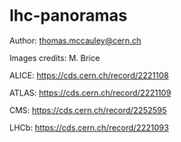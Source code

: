 # lhc-panoramas

Author: thomas.mccauley@cern.ch

Images credits: M. Brice

ALICE: https://cds.cern.ch/record/2221108

ATLAS: https://cds.cern.ch/record/2221109

CMS: https://cds.cern.ch/record/2252595

LHCb: https://cds.cern.ch/record/2221093
